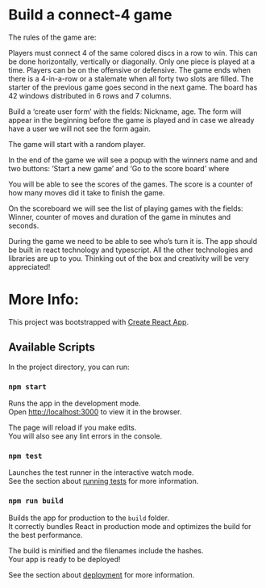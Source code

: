 # Build a connect-4 game

The rules of the game are:

Players must connect 4 of the same colored discs in a row to win. This can be done horizontally, vertically or diagonally.
Only one piece is played at a time.
Players can be on the offensive or defensive.
The game ends when there is a 4-in-a-row or a stalemate when all forty two slots are filled.
The starter of the previous game goes second in the next game.
 The board has 42 windows distributed in 6 rows and 7 columns.


Build a ‘create user form’ with the fields: Nickname, age. The form will appear in the beginning before the game is played and in case we already have a user we will not see the form again.



The game will start with a random player.



In the end of the game we will see a popup with the winners name and and two buttons: ‘Start a new game’ and ‘Go to the score board’ where

You will be able to see the scores of the games.  The score is a counter of how many moves did it take to finish the game.



On the scoreboard we will see the list of playing games with the fields: Winner, counter of moves and duration of the game in minutes and seconds.



During the game we need to be able to see who’s turn it is. The app should be built in react technology and typescript. All the other technologies and libraries are up to you. Thinking out of the box and creativity will be very appreciated!



# More Info:

This project was bootstrapped with [Create React App](https://github.com/facebook/create-react-app).

## Available Scripts

In the project directory, you can run:

### `npm start`

Runs the app in the development mode.\
Open [http://localhost:3000](http://localhost:3000) to view it in the browser.

The page will reload if you make edits.\
You will also see any lint errors in the console.

### `npm test`

Launches the test runner in the interactive watch mode.\
See the section about [running tests](https://facebook.github.io/create-react-app/docs/running-tests) for more information.

### `npm run build`

Builds the app for production to the `build` folder.\
It correctly bundles React in production mode and optimizes the build for the best performance.

The build is minified and the filenames include the hashes.\
Your app is ready to be deployed!

See the section about [deployment](https://facebook.github.io/create-react-app/docs/deployment) for more information.



